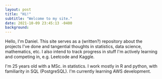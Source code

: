```yaml
---
layout: post
title: "Hi!"
subtitle: "Welcome to my site."
date: 2021-10-09 23:45:13 -0400
background:
---
```


Hello, I'm Daniel. This site serves as a (written?) repository about the projects I've done and tangential thoughts in statistics, data science, mathematics, etc. I also intend to track progress in stuff I'm actively learning and competing in, e.g. Leetcode and Kaggle.

I'm 25 years old with a MSc. in statistics. I work mostly in R and python, with familiarity in SQL (PostgreSQL). I'm currently learning AWS development.